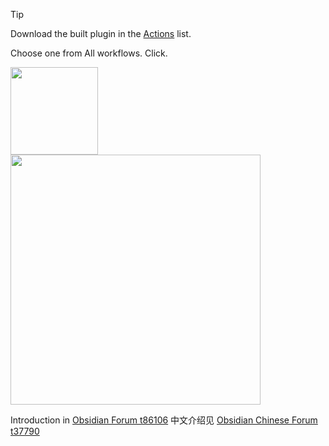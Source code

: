 > [!tip]
> Download the built plugin in the [Actions](https://github.com/PlayerMiller109/obsidian-markmap-fileviews/actions) list.
> 
> Choose one from All workflows. Click.
> 
> <image width="140" src="https://github.com/user-attachments/assets/08a15bee-0c25-4ef1-8a56-9fc2cae186c6"><br>
> <image width="400" src="https://github.com/user-attachments/assets/f2b6eeb5-b3d4-49fb-8d2b-3509d0b888f7">

Introduction in [Obsidian Forum t86106](https://forum.obsidian.md/t/exportable-markdown-mindmap/86106/1)
中文介绍见 [Obsidian Chinese Forum t37790](https://forum-zh.obsidian.md/t/topic/37790/1)
